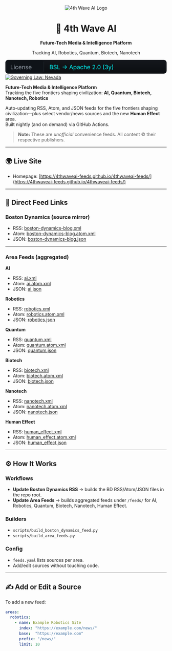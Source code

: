 <p align="center">
  <img src="assets/branding/4thwaveai-logo.png" width="250" alt="4th Wave AI Logo"/>
</p>

<h1 align="center">🌌 4th Wave AI</h1>
<p align="center"><b>Future-Tech Media & Intelligence Platform</b></p>
<p align="center">Tracking AI, Robotics, Quantum, Biotech, Nanotech</p>

[![License: BSL → Apache 2.0 (3y)](assets/badges/license-bsl-apache.svg)](./LICENSE.md)
[![Governing Law: Nevada](https://img.shields.io/badge/Governing%20Law-Nevada-00FFFF?style=flat-square&labelColor=111318)](./LICENSE.md)

**Future-Tech Media & Intelligence Platform**  
Tracking the five frontiers shaping civilization: **AI, Quantum, Biotech, Nanotech, Robotics**

Auto-updating RSS, Atom, and JSON feeds for the five frontiers shaping civilization—plus select vendor/news sources and the new **Human Effect** area.  
Built nightly (and on demand) via GitHub Actions.

> **Note:** These are *unofficial* convenience feeds. All content © their respective publishers.

---

## 🌍 Live Site

- Homepage: [https://4thwaveai-feeds.github.io/4thwaveai-feeds/](https://4thwaveai-feeds.github.io/4thwaveai-feeds/)

---

## 📡 Direct Feed Links

### Boston Dynamics (source mirror)
- RSS:  [boston-dynamics-blog.xml](https://4thwaveai-feeds.github.io/4thwaveai-feeds/boston-dynamics-blog.xml)  
- Atom: [boston-dynamics-blog.atom.xml](https://4thwaveai-feeds.github.io/4thwaveai-feeds/boston-dynamics-blog.atom.xml)  
- JSON: [boston-dynamics-blog.json](https://4thwaveai-feeds.github.io/4thwaveai-feeds/boston-dynamics-blog.json)

---

### Area Feeds (aggregated)

**AI**  
- RSS:  [ai.xml](https://4thwaveai-feeds.github.io/4thwaveai-feeds/feeds/ai.xml)  
- Atom: [ai.atom.xml](https://4thwaveai-feeds.github.io/4thwaveai-feeds/feeds/ai.atom.xml)  
- JSON: [ai.json](https://4thwaveai-feeds.github.io/4thwaveai-feeds/feeds/ai.json)

**Robotics**  
- RSS:  [robotics.xml](https://4thwaveai-feeds.github.io/4thwaveai-feeds/feeds/robotics.xml)  
- Atom: [robotics.atom.xml](https://4thwaveai-feeds.github.io/4thwaveai-feeds/feeds/robotics.atom.xml)  
- JSON: [robotics.json](https://4thwaveai-feeds.github.io/4thwaveai-feeds/feeds/robotics.json)

**Quantum**  
- RSS:  [quantum.xml](https://4thwaveai-feeds.github.io/4thwaveai-feeds/feeds/quantum.xml)  
- Atom: [quantum.atom.xml](https://4thwaveai-feeds.github.io/4thwaveai-feeds/feeds/quantum.atom.xml)  
- JSON: [quantum.json](https://4thwaveai-feeds.github.io/4thwaveai-feeds/feeds/quantum.json)

**Biotech**  
- RSS:  [biotech.xml](https://4thwaveai-feeds.github.io/4thwaveai-feeds/feeds/biotech.xml)  
- Atom: [biotech.atom.xml](https://4thwaveai-feeds.github.io/4thwaveai-feeds/feeds/biotech.atom.xml)  
- JSON: [biotech.json](https://4thwaveai-feeds.github.io/4thwaveai-feeds/feeds/biotech.json)

**Nanotech**  
- RSS:  [nanotech.xml](https://4thwaveai-feeds.github.io/4thwaveai-feeds/feeds/nanotech.xml)  
- Atom: [nanotech.atom.xml](https://4thwaveai-feeds.github.io/4thwaveai-feeds/feeds/nanotech.atom.xml)  
- JSON: [nanotech.json](https://4thwaveai-feeds.github.io/4thwaveai-feeds/feeds/nanotech.json)

**Human Effect**  
- RSS:  [human_effect.xml](https://4thwaveai-feeds.github.io/4thwaveai-feeds/feeds/human_effect.xml)  
- Atom: [human_effect.atom.xml](https://4thwaveai-feeds.github.io/4thwaveai-feeds/feeds/human_effect.atom.xml)  
- JSON: [human_effect.json](https://4thwaveai-feeds.github.io/4thwaveai-feeds/feeds/human_effect.json)

---

## ⚙️ How It Works

### Workflows
- **Update Boston Dynamics RSS** → builds the BD RSS/Atom/JSON files in the repo root.  
- **Update Area Feeds** → builds aggregated feeds under `/feeds/` for AI, Robotics, Quantum, Biotech, Nanotech, Human Effect.

### Builders
- `scripts/build_boston_dynamics_feed.py`  
- `scripts/build_area_feeds.py`

### Config
- `feeds.yaml` lists sources per area.  
- Add/edit sources without touching code.

---

## ✍️ Add or Edit a Source

To add a new feed:

```yaml
areas:
  robotics:
    - name: Example Robotics Site
      index: "https://example.com/news/"
      base:  "https://example.com"
      prefix: "/news/"
      limit: 10
